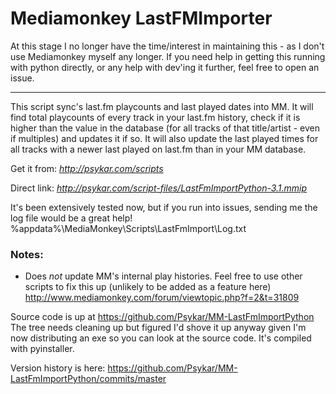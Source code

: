 Mediamonkey LastFMImporter
============================
At this stage I no longer have the time/interest in maintaining this - as I don't use Mediamonkey myself any longer.
If you need help in getting this running with python directly, or any help with dev'ing it further, feel free to open an issue.

---

This script sync's last.fm playcounts and last played dates into MM.
It will find total playcounts of every track in your last.fm history, check if it is higher than the value in the database (for all tracks of that title/artist - even if multiples) and updates it if so.
It will also update the last played times for all tracks with a newer last played on last.fm than in your MM database. 

Get it from: *http://psykar.com/scripts*

Direct link: *http://psykar.com/script-files/LastFmImportPython-3.1.mmip*

It's been extensively tested now, but if you run into issues, sending me the log file would be a great help! %appdata%\MediaMonkey\Scripts\LastFmImport\Log.txt

### Notes:
* Does *not* update MM's internal play histories. Feel free to use other scripts to fix this up (unlikely to be added as a feature here) http://www.mediamonkey.com/forum/viewtopic.php?f=2&t=31809

Source code is up at https://github.com/Psykar/MM-LastFmImportPython
The tree needs cleaning up but figured I'd shove it up anyway given I'm now distributing an exe so you can look at the source code. It's compiled with pyinstaller.

Version history is here:
https://github.com/Psykar/MM-LastFmImportPython/commits/master
